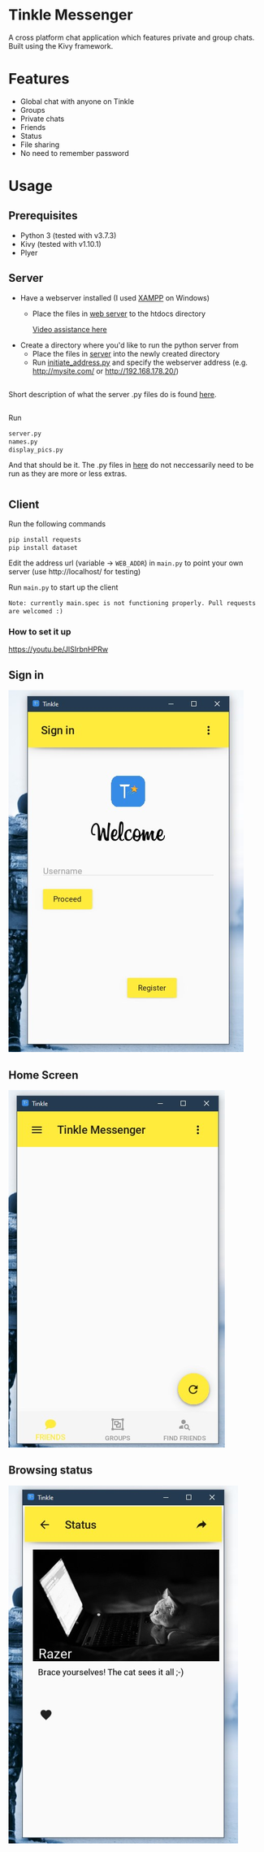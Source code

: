 # Tinkle Messenger
A cross platform chat application which features private and group chats.
Built using the Kivy framework.
# Features
* Global chat with anyone on Tinkle
* Groups
* Private chats
* Friends
* Status
* File sharing
* No need to remember password

# Usage
## Prerequisites
* Python 3 (tested with v3.7.3)
* Kivy (tested with v1.10.1)
* Plyer

## Server
* Have a webserver installed (I used [XAMPP](https://www.apachefriends.org/download.html) on Windows)
    * Place the files in [web server](web_server) to the htdocs directory

        [Video assistance  here](_install_help_content/web_server.mp4)
* Create a directory where you'd like to run the python server from
    * Place the files in [server](server) into the newly created directory
    * Run [initiate_address.py](server/initiate_address.py) and specify the webserver address (e.g. http://mysite.com/ or http://192.168.178.20/)
##
Short description of what the server .py files do is found [here](server/README.md).
##
Run
```
server.py
names.py
display_pics.py
```
And that should be it. The .py files in [here](web_server) do not neccessarily need to be run as they are more or less extras.
#
## Client
Run the following commands
```
pip install requests
pip install dataset
``` 
Edit the address url (variable -> ```WEB_ADDR```) in ```main.py``` to point your own server (use http://localhost/ for testing)

Run ```main.py``` to start up the client
```
Note: currently main.spec is not functioning properly. Pull requests are welcomed :)
```

### How to set it up
https://youtu.be/JlSIrbnHPRw

## Sign in
![signin](screenshots/client/sign_in.jpg?raw=true "Sign in")
## Home Screen
![home](screenshots/client/home_screen.jpg?raw=true "Home Screen")
## Browsing status
![status](screenshots/client/viewing_status.jpg?raw=true "Viewing status")
